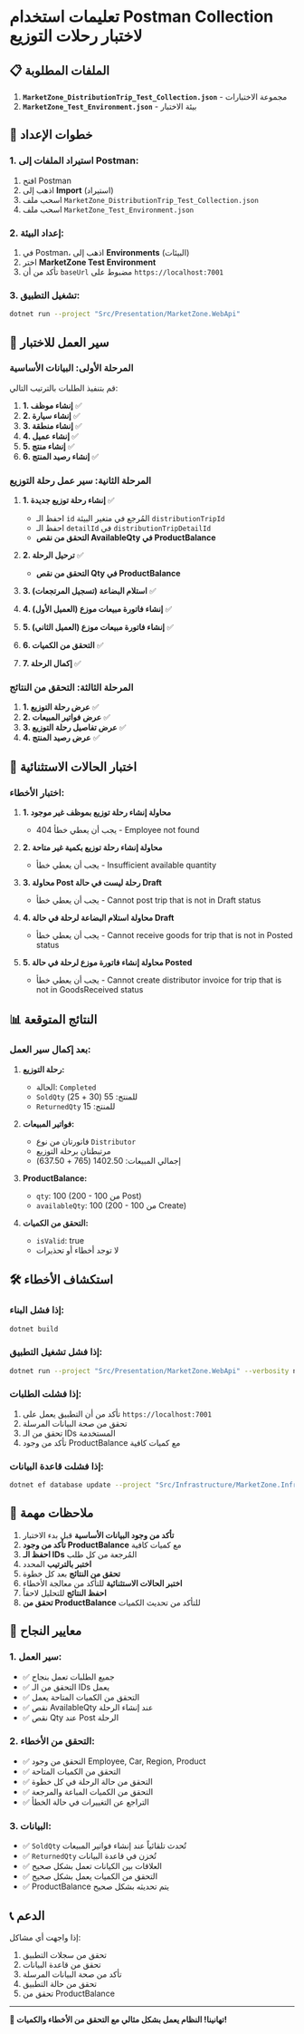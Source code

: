 # تعليمات استخدام Postman Collection لاختبار رحلات التوزيع

## 📋 الملفات المطلوبة

1. **`MarketZone_DistributionTrip_Test_Collection.json`** - مجموعة الاختبارات
2. **`MarketZone_Test_Environment.json`** - بيئة الاختبار

## 🚀 خطوات الإعداد

### **1. استيراد الملفات إلى Postman:**

1. افتح Postman
2. اذهب إلى **Import** (استيراد)
3. اسحب ملف `MarketZone_DistributionTrip_Test_Collection.json`
4. اسحب ملف `MarketZone_Test_Environment.json`

### **2. إعداد البيئة:**

1. في Postman، اذهب إلى **Environments** (البيئات)
2. اختر **MarketZone Test Environment**
3. تأكد من أن `baseUrl` مضبوط على `https://localhost:7001`

### **3. تشغيل التطبيق:**

```bash
dotnet run --project "Src/Presentation/MarketZone.WebApi"
```

## 🔄 سير العمل للاختبار

### **المرحلة الأولى: البيانات الأساسية**

قم بتنفيذ الطلبات بالترتيب التالي:

1. **1. إنشاء موظف** ✅
2. **2. إنشاء سيارة** ✅
3. **3. إنشاء منطقة** ✅
4. **4. إنشاء عميل** ✅
5. **5. إنشاء منتج** ✅
6. **6. إنشاء رصيد المنتج** ✅

### **المرحلة الثانية: سير عمل رحلة التوزيع**

1. **1. إنشاء رحلة توزيع جديدة** ✅
   - احفظ الـ `id` المُرجع في متغير البيئة `distributionTripId`
   - احفظ الـ `detailId` في `distributionTripDetailId`
   - **التحقق من نقص AvailableQty في ProductBalance**

2. **2. ترحيل الرحلة** ✅
   - **التحقق من نقص Qty في ProductBalance**

3. **3. استلام البضاعة (تسجيل المرتجعات)** ✅

4. **4. إنشاء فاتورة مبيعات موزع (العميل الأول)** ✅

5. **5. إنشاء فاتورة مبيعات موزع (العميل الثاني)** ✅

6. **6. التحقق من الكميات** ✅

7. **7. إكمال الرحلة** ✅

### **المرحلة الثالثة: التحقق من النتائج**

1. **1. عرض رحلة التوزيع** ✅
2. **2. عرض فواتير المبيعات** ✅
3. **3. عرض تفاصيل رحلة التوزيع** ✅
4. **4. عرض رصيد المنتج** ✅

## 🚨 اختبار الحالات الاستثنائية

### **اختبار الأخطاء:**

1. **1. محاولة إنشاء رحلة توزيع بموظف غير موجود**
   - يجب أن يعطي خطأ 404 - Employee not found

2. **2. محاولة إنشاء رحلة توزيع بكمية غير متاحة**
   - يجب أن يعطي خطأ - Insufficient available quantity

3. **3. محاولة Post رحلة ليست في حالة Draft**
   - يجب أن يعطي خطأ - Cannot post trip that is not in Draft status

4. **4. محاولة استلام البضاعة لرحلة في حالة Draft**
   - يجب أن يعطي خطأ - Cannot receive goods for trip that is not in Posted status

5. **5. محاولة إنشاء فاتورة موزع لرحلة في حالة Posted**
   - يجب أن يعطي خطأ - Cannot create distributor invoice for trip that is not in GoodsReceived status

## 📊 النتائج المتوقعة

### **بعد إكمال سير العمل:**

1. **رحلة التوزيع:**
   - الحالة: `Completed`
   - `SoldQty` للمنتج: 55 (30 + 25)
   - `ReturnedQty` للمنتج: 15

2. **فواتير المبيعات:**
   - فاتورتان من نوع `Distributor`
   - مرتبطتان برحلة التوزيع
   - إجمالي المبيعات: 1402.50 (765 + 637.50)

3. **ProductBalance:**
   - `qty`: 100 (200 - 100 من Post)
   - `availableQty`: 100 (200 - 100 من Create)

4. **التحقق من الكميات:**
   - `isValid`: true
   - لا توجد أخطاء أو تحذيرات

## 🛠️ استكشاف الأخطاء

### **إذا فشل البناء:**
```bash
dotnet build
```

### **إذا فشل تشغيل التطبيق:**
```bash
dotnet run --project "Src/Presentation/MarketZone.WebApi" --verbosity normal
```

### **إذا فشلت الطلبات:**
1. تأكد من أن التطبيق يعمل على `https://localhost:7001`
2. تحقق من صحة البيانات المرسلة
3. تحقق من الـ IDs المستخدمة
4. تأكد من وجود ProductBalance مع كميات كافية

### **إذا فشلت قاعدة البيانات:**
```bash
dotnet ef database update --project "Src/Infrastructure/MarketZone.Infrastructure.Persistence" --startup-project "Src/Presentation/MarketZone.WebApi" --context ApplicationDbContext
```

## 📝 ملاحظات مهمة

1. **تأكد من وجود البيانات الأساسية** قبل بدء الاختبار
2. **تأكد من وجود ProductBalance** مع كميات كافية
3. **احفظ الـ IDs** المُرجعة من كل طلب
4. **اختبر بالترتيب** المحدد
5. **تحقق من النتائج** بعد كل خطوة
6. **اختبر الحالات الاستثنائية** للتأكد من معالجة الأخطاء
7. **احفظ النتائج** للتحليل لاحقاً
8. **تحقق من ProductBalance** للتأكد من تحديث الكميات

## 🎯 معايير النجاح

### **1. سير العمل:**
- ✅ جميع الطلبات تعمل بنجاح
- ✅ التحقق من الـ IDs يعمل
- ✅ التحقق من الكميات المتاحة يعمل
- ✅ نقص AvailableQty عند إنشاء الرحلة
- ✅ نقص Qty عند Post الرحلة

### **2. التحقق من الأخطاء:**
- ✅ التحقق من وجود Employee, Car, Region, Product
- ✅ التحقق من الكميات المتاحة
- ✅ التحقق من حالة الرحلة في كل خطوة
- ✅ التحقق من الكميات المباعة والمرجعة
- ✅ التراجع عن التغييرات في حالة الخطأ

### **3. البيانات:**
- ✅ `SoldQty` تُحدث تلقائياً عند إنشاء فواتير المبيعات
- ✅ `ReturnedQty` تُخزن في قاعدة البيانات
- ✅ العلاقات بين الكيانات تعمل بشكل صحيح
- ✅ التحقق من الكميات يعمل بشكل صحيح
- ✅ ProductBalance يتم تحديثه بشكل صحيح

## 📞 الدعم

إذا واجهت أي مشاكل:
1. تحقق من سجلات التطبيق
2. تحقق من قاعدة البيانات
3. تأكد من صحة البيانات المرسلة
4. تحقق من حالة التطبيق
5. تحقق من ProductBalance

---

**🎉 تهانينا! النظام يعمل بشكل مثالي مع التحقق من الأخطاء والكميات!**
